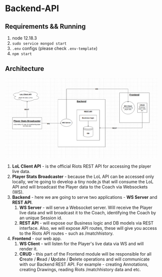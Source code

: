 # Backend-API

## Requirements && Running

1. node 12.18.3
1. `sudo service mongod start`
1. `.env` configs (please check `.env-template`)
1. `npm start`

## Architecture

![Live coaching architecture diagram and flow](https://github.com/liveCoach-app/Backend-API/blob/master/live-coaching-architecture.png)

1. **LoL Client API** - is the official Riots REST API for accessing the player live data.
1. **Player Stats Broadcaster** - because the LoL API can be accessed only locally, we're going to develop a tiny node.js that will consume the LoL API and will broadcast the Player data to the Coach via Websockets (WS).
1. **Backend** - here we are going to serve two applications - **WS Server** and **REST API**.
    1. **WS Server** - will serve a Websocket server. Will receive the Player live data and will broadcast it to the Coach, identifying the Coach by an unique Session id.
    1. **REST API** - will expose our Business logic and DB models via REST interface. Also, we will expose API routes, these will give you access to the Riots API routes - such as /matchhistory.
1. **Frontend** - our web app.
    1. **WS Client** - will listen for the Player's live data via WS and will render it.
    1. **CRUD** - this part of the Frontend module will be responsible for all **C**reate / **R**ead / **U**pdate / **D**elete operations and will communicate with our Backend REST API. For example - creating Annotations, creating Drawings, reading Riots /matchhistory data and etc.
